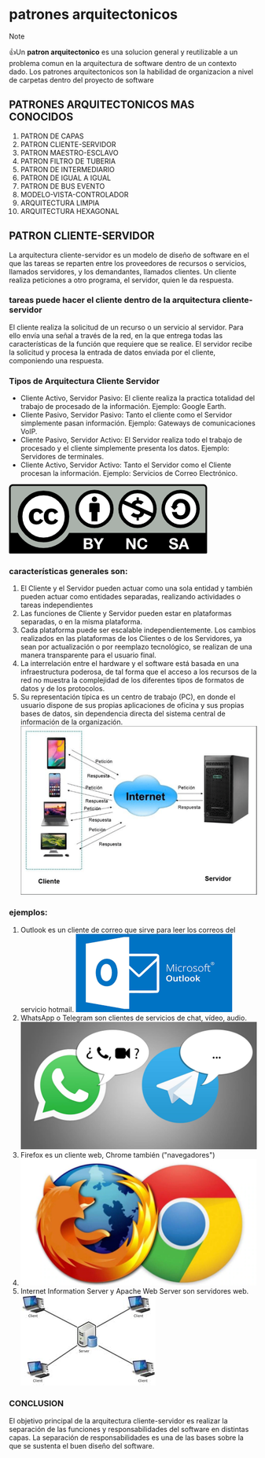 # patrones arquitectonicos
> [!NOTE]
> 👍Un **patron arquitectonico** es una solucion general y reutilizable a un problema comun en la arquitectura de software dentro de un contexto dado. Los patrones arquitectonicos son la habilidad de organizacion a nivel de carpetas dentro del proyecto de software

## PATRONES ARQUITECTONICOS MAS CONOCIDOS
1. PATRON DE CAPAS 
2. PATRON CLIENTE-SERVIDOR 
3. PATRON MAESTRO-ESCLAVO 
4. PATRON FILTRO DE TUBERIA 
5. PATRON DE INTERMEDIARIO 
6. PATRON DE IGUAL A IGUAL
7. PATRON DE BUS EVENTO
8. MODELO-VISTA-CONTROLADOR 
9. ARQUITECTURA LIMPIA
10. ARQUITECTURA HEXAGONAL
## PATRON CLIENTE-SERVIDOR 
La arquitectura cliente-servidor es un modelo de diseño de software en el que las tareas se reparten entre los proveedores de recursos o servicios, llamados servidores, y los demandantes, llamados clientes. Un cliente realiza peticiones a otro programa, el servidor, quien le da respuesta.
### tareas puede hacer el cliente dentro de la arquitectura cliente-servidor
El cliente realiza la solicitud de un recurso o un servicio al servidor. Para ello envía una señal a través de la red, en la que entrega todas las características de la función que requiere que se realice. El servidor recibe la solicitud y procesa la entrada de datos enviada por el cliente, componiendo una respuesta.
### Tipos de Arquitectura Cliente Servidor
- Cliente Activo, Servidor Pasivo: El cliente realiza la practica totalidad del trabajo de procesado de la información. Ejemplo: Google Earth.
- Cliente Pasivo, Servidor Pasivo: Tanto el cliente como el Servidor simplemente pasan información. Ejemplo: Gateways de comunicaciones VoIP.
- Cliente Pasivo, Servidor Activo: El Servidor realiza todo el trabajo de procesado y el cliente simplemente presenta los datos. Ejemplo: Servidores de terminales.
- Cliente Activo, Servidor Activo: Tanto el Servidor como el Cliente procesan la información. Ejemplo: Servicios de Correo Electrónico.

![alt text](image-1.png)

### características generales son:
1. El Cliente y el Servidor pueden actuar como una sola entidad y también pueden actuar como entidades separadas, realizando actividades o tareas independientes
2. Las funciones de Cliente y Servidor pueden estar en plataformas separadas, o en la misma plataforma.
3. Cada plataforma puede ser escalable independientemente. Los cambios realizados en las plataformas de los Clientes o de los Servidores, ya sean por actualización o por reemplazo tecnológico, se realizan de una manera transparente para el usuario final.
4. La interrelación entre el hardware y el software está basada en una infraestructura poderosa, de tal forma que el acceso a los recursos de la red no muestra la complejidad de los diferentes tipos de formatos de datos y de los protocolos.
5. Su representación típica es un centro de trabajo (PC), en donde el usuario dispone de sus propias aplicaciones de oficina y sus propias bases de datos, sin dependencia directa del sistema central de información de la organización.
![alt text](image-2.png)
###  ejemplos:
1. Outlook es un cliente de correo que sirve para leer los correos del servicio hotmail.
   ![alt text](image-3.png)
2. WhatsApp o Telegram son clientes de servicios de chat, vídeo, audio.
   ![alt text](image-5.png)
3. Firefox es un cliente web, Chrome también ("navegadores")
4. ![alt text](image-6.png)
5. Internet Information Server y Apache Web Server son servidores web.
![alt text](image-8.png)
### CONCLUSION
El objetivo principal de la arquitectura cliente-servidor es realizar la separación de las funciones y responsabilidades del software en distintas capas. La separación de responsabilidades es una de las bases sobre la que se sustenta el buen diseño del software.
